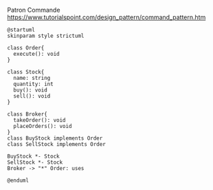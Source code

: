 
Patron Commande
https://www.tutorialspoint.com/design_pattern/command_pattern.htm

```plantuml
@startuml
skinparam style strictuml

class Order{
  execute(): void
}

class Stock{
  name: string
  quantity: int
  buy(): void
  sell(): void
}

class Broker{
  takeOrder(): void
  placeOrders(): void
}
class BuyStock implements Order
class SellStock implements Order

BuyStock *- Stock
SellStock *- Stock
Broker -> "*" Order: uses

@enduml
```

